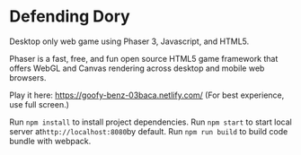 # Defending Dory

Desktop only web game using Phaser 3, Javascript, and HTML5.

Phaser is a fast, free, and fun open source HTML5 game framework that offers WebGL and Canvas rendering across desktop and mobile web browsers.

Play it here: https://goofy-benz-03baca.netlify.com/ (For best experience, use full screen.)

Run `npm install` to install project dependencies. 
Run `npm start` to start local server at`http://localhost:8080`by default.
Run `npm run build` to build code bundle with webpack.



